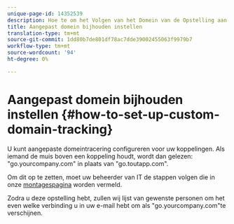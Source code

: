 ```yaml
---
unique-page-id: 14352539
description: Hoe te om het Volgen van het Domein van de Opstelling aan te passen - Marketo Dos - de Documentatie van het Product
title: Aangepast domein bijhouden instellen
translation-type: tm+mt
source-git-commit: 1dd80b7de801df78ac7dde39002455063f9979b7
workflow-type: tm+mt
source-wordcount: '94'
ht-degree: 0%

---
```



# Aangepast domein bijhouden instellen {#how-to-set-up-custom-domain-tracking}

U kunt aangepaste domeintracering configureren voor uw koppelingen. Als iemand de muis boven een koppeling houdt, wordt dan gelezen: &quot;go.yourcompany.com&quot; in plaats van &quot;go.toutapp.com&quot;.

Om dit op te zetten, moet uw beheerder van IT de stappen volgen die in onze [montagespagina](https://toutapp.com/custom_tracking_domain) worden vermeld.

Zodra u deze opstelling hebt, zullen wij lijst van gewenste personen om het even welke verbinding u in uw e-mail hebt om als &quot;go.yourcompany.com&quot;te verschijnen.
